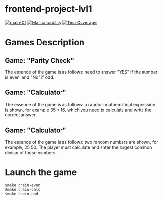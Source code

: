 # frontend-project-lvl1

[![main-CI](https://github.com/Polt0s/frontend-project-lvl1/workflows/main-CI/badge.svg)](https://github.com/Polt0s/frontend-project-lvl1/actions)
[![Maintainability](https://api.codeclimate.com/v1/badges/a99a88d28ad37a79dbf6/maintainability)](https://codeclimate.com/github/codeclimate/codeclimate/maintainability)
[![Test Coverage](https://api.codeclimate.com/v1/badges/a99a88d28ad37a79dbf6/test_coverage)](https://codeclimate.com/github/codeclimate/codeclimate/test_coverage)

# Games Description

## Game: "Parity Check"

The essence of the game is as follows: need to answer "YES" if the number is even, and "No" if odd.

## Game: "Calculator"

The essence of the game is as follows: a random mathematical expression is shown, for example 35 + 16, which you need to calculate and write the correct answer.

## Game: "Calculator"

The essence of the game is as follows: two random numbers are shown, for example, 25 50. The player must calculate and enter the largest common divisor of these numbers.

# Launch the game

```
$make brain-even
$make brain-calc
$make brain-nod
```
